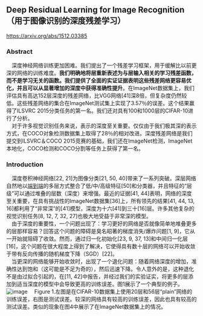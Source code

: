 ## Deep Residual Learning for Image Recognition（用于图像识别的深度残差学习）
https://arxiv.org/abs/1512.03385

### Abstract
&emsp;深度神经网络训练更加困难。我们提出了一个残差学习框架，用于缓解比以前更深的网络的训练难度。**我们明确地将层重新表述为与层输入相关的学习残差函数，而不是学习无关的函数。我们提供了全面的实证证据表明这些残差网络更容易优化，并且可以从显著增加的深度中获得准确性提升**。在ImageNet数据集上，我们评估具有高达152层深度的残差网络，比VGG网络[41]深8倍，但复杂度仍然较低。这些残差网络的集合在ImageNet测试集上实现了3.57％的误差。这个结果赢得了ILSVRC 2015分类任务的第一名。我们还对具有100和1000层的CIFAR-10进行了分析。  
&emsp;对于许多视觉识别任务来说，表示的深度至关重要。仅仅由于我们极其深的表示方式，在COCO对象检测数据集上取得了28％的相对改进。深度残差网络是我们提交到ILSVRC＆COCO 2015竞赛的基础，我们还在ImageNet检测，ImageNet本地化，COCO检测和COCO分割等任务上获得了第一名。  

### Introduction
&emsp;深度卷积神经网络[22, 21]为图像分类[21, 50, 40]带来了一系列突破。深层网络自然地以[端到端](https://github.com/CloseYYLab/YiliYili/edit/main/%E9%80%9A%E7%94%A8%E7%9F%A5%E8%AF%86%E7%82%B9.md#%E7%AB%AF%E5%88%B0%E7%AB%AF)的多层方式整合了低/中/高级特征[50]和分类器，并且特征的“层级”可以通过堆叠的层数（深度）来增强。最近的证据[41, 44]表明，网络的深度至关重要，在具有挑战性的ImageNet数据集[36]上，所有领先的结果[41, 44, 13, 16]都利用了“非常深”的[41]模型，深度为十六[41]到三十[16]层。许多其他复杂的视觉识别任务[8, 12, 7, 32, 27]也极大地受益于非常深的模型。  
&emsp;由于深度的重要性，一个问题出现了：学习更好的网络是否就像简单地堆叠更多的层那样容易？回答这个问题的障碍是臭名昭著的梯度消失/爆炸问题[1, 9]，它从一开始就阻碍了收敛。然而，通过归一化初始化[23, 9, 37, 13]和中间归一化层[16]，这个问题在很大程度上得到了解决，它使得具有数十层的网络可以开始收敛于带有反向传播的随机梯度下降（SGD）[22]。  
&emsp;当更深的网络能够开始收敛时，出现了一个退化问题：随着网络深度的增加，准确性达到饱和（这可能是不足为奇的），然后迅速下降。令人意外的是，这种退化不是由过拟合引起的，在[11, 42]中报告，并经过我们的实验证实，将更多的层添加到适当深度的模型中会导致更高的训练误差。图1展示了一个典型的例子。  
![image](https://github.com/CloseYYLab/YiliYili/assets/56760687/66a27cdc-4a94-4eea-9e6b-4492e5312e6d)
&emsp;Figure 1.左图是在CIFAR-10数据集上使用20层和56层“plain”网络的训练误差，右图是测试误差。较深的网络具有较高的训练误差，因此也具有较高的测试误差。类似的现象在图4中展示了在ImageNet数据集上的情况。  

